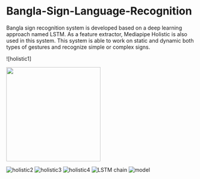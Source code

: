 # Bangla-Sign-Language-Recognition
Bangla sign recognition system is developed based on a deep learning approach named LSTM. As a feature extractor, Mediapipe Holistic is also used in this system. This system is able to work on static and dynamic both types of gestures and recognize simple or complex signs.

![holistic1]

<img src=https://user-images.githubusercontent.com/43060004/179276570-5b054df2-84f2-4a54-8c73-9002a60b9042.jpg width="250" height="250"/>

![holistic2](https://user-images.githubusercontent.com/43060004/179276576-49dd19fc-c0c3-4c27-bb5d-4dbcdb91ec2d.jpg)
![holistic3](https://user-images.githubusercontent.com/43060004/179276581-28ebf096-3b2f-433e-a6a0-6ad38df828d4.jpg)
![holistic4](https://user-images.githubusercontent.com/43060004/179276587-54089806-979b-472c-8003-b1cfc37fba73.jpg)
![LSTM chain](https://user-images.githubusercontent.com/43060004/179276593-ccf70c0f-fbe3-4882-b1c5-46097c0960f4.png)
![model](https://user-images.githubusercontent.com/43060004/179276597-c5467b13-12f5-49ea-979a-f4fcf7bc4c01.png)
